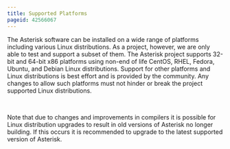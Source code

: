 ```yaml
---
title: Supported Platforms
pageid: 42566067
---
```


The Asterisk software can be installed on a wide range of platforms including various Linux distributions. As a project, however, we are only able to test and support a subset of them. The Asterisk project supports 32-bit and 64-bit x86 platforms using non-end of life CentOS, RHEL, Fedora, Ubuntu, and Debian Linux distributions. Support for other platforms and Linux distributions is best effort and is provided by the community. Any changes to allow such platforms must not hinder or break the project supported Linux distributions.

 

Note that due to changes and improvements in compilers it is possible for Linux distribution upgrades to result in old versions of Asterisk no longer building. If this occurs it is recommended to upgrade to the latest supported version of Asterisk.

